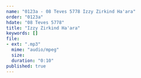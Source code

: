 ```yaml
---
name: "0123a - 08 Teves 5778 Izzy Zirkind Ha'ara"
order: "0123a"
hdate: "08 Teves 5778"
title: "Izzy Zirkind Ha'ara"
keywords: []
file:
- ext: ".mp3"
  mime: "audio/mpeg"
  size: 
  duration: "0:10"
published: true
---
```


